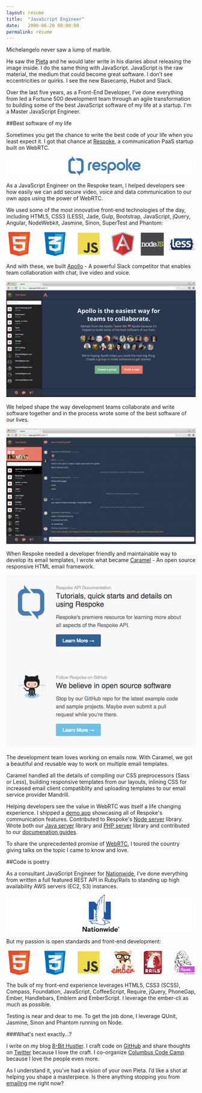 ```yaml
---
layout: resume
title:  "JavaScript Engineer"
date:   2000-06-20 00:00:00
permalink: resume
---
```


Michelangelo never saw a lump of marble. 

He saw the [Pieta] and he would later write in his diaries about releasing the image inside. I do the same thing with JavaScript. JavaScript is the raw material, the medium that could become great software. I don’t see eccentricities or quirks. I see the new Basecamp, Hubot and Slack.

Over the last five years, as a Front-End Developer, I’ve done everything from led a Fortune 500 development team through an agile transformation to building some of the best JavaScript software of my life at a startup. I'm a Master JavaScript Engineer.

##Best software of my life

Sometimes you get the chance to write the best code of your life when you least expect it. I got that chance at [Respoke], a communication PaaS startup built on WebRTC.

![Respoke][respoke-logo]

As a JavaScript Engineer on the Respoke team, I helped developers see how easily we can add secure video, voice and data communication to our own apps using the power of WebRTC.

We used some of the most innovative front-end technologies of the day, including HTML5, CSS3 (LESS), Jade, Gulp, Bootstrap, JavaScript, jQuery, Angular, NodeWebkit, Jasmine, Sinon, SuperTest and Phantom:

![Capabilities][capabilities-2]

And with these, we built [Apollo] - A powerful Slack competitor that enables team collaboration with chat, live video and voice.

![Apollo][apollo-dark]

We helped shape the way development teams collaborate and write software together and in the process wrote some of the best software of our lives.

![Apollo][apollo-group-conference]

When Respoke needed a developer friendly and maintainable way to develop its email templates, I wrote what became [Caramel] - An open source responsive HTML email framework.

![Respoke Emails][respoke-emails]

The development team loves working on emails now. With Caramel, we got a beautiful and reusable way to work on multiple email templates.

Caramel handled all the details of compiling our CSS preprocessors (Sass or Less), building responsive templates from our layouts, inlining CSS for increased email client compatiblity and uploading templates to our email service provider Mandrill.

Helping developers see the value in WebRTC was itself a life changing experience. I shipped a [demo app](https://github.com/respoke/the-interview-backbone) showcasing all of Respoke's communication features. Contributed to Respoke's [Node server](https://github.com/respoke/node-respoke-admin) library. Wrote both our [Java server](https://github.com/respoke/respoke-java) library and [PHP server](https://github.com/respoke/respoke-php) library and contributed to our [documenation guides](https://github.com/respoke/docs).

To share the unprecedented promise of [WebRTC](http://tiandavis.com/talks/webrtc-unicorns-narwhals-and-the-real-time-web/), I toured the country giving talks on the topic I came to know and love.

<p></p>
<script async class="speakerdeck-embed" data-id="b4a4e41f878b4955bb72c976329f1db7" data-ratio="1.77777777777778" src="//speakerdeck.com/assets/embed.js"></script>


##Code is poetry

As a consultant JavaScript Engineer for [Nationwide](http://www.nationwide.com/), I've done everything from written a full featured REST API in Ruby/Rails to standing up high availability AWS servers (EC2, S3) instances.

![Nationwide][nationwide]

But my passion is open standards and front-end development:

![Capabilities][capabilities-1]

The bulk of my front-end experience leverages HTML5, CSS3 (SCSS), Compass, Foundation, JavaScript, CoffeeScript, Require, jQuery, PhoneGap, Ember, Handlebars, Emblem and EmberScript. I leverage the ember-cli as much as possible.

Testing is near and dear to me. To get the job done, I leverage QUnit, Jasmine, Sinon and Phantom running on Node.


###What's next exactly...?

I write on my blog [8-Bit Hustler]. I craft code on [GitHub] and share thoughts on [Twitter] because I love the craft. I co-organize [Columbus Code Camp] because I love the people even more. 

As I understand it, you’ve had a vision of your own Pieta. I’d like a shot at helping you shape a masterpiece. Is there anything stopping you from [emailing][email] me right now?
 




[Pieta]: http://en.wikipedia.org/wiki/Piet%C3%A0_(Michelangelo)
[code samples]: https://github.com/tiandavis
[8-Bit Hustler]: http://tiandavis.com/posts/javascript-and-the-monomyth/
[GitHub]: https://github.com/tiandavis
[Twitter]: https://twitter.com/tiandavis
[Columbus Code Camp]: http://columbuscodecamp.com/
[email]: mailto:tiandavis@gmail.com
[capabilities-1]: /images/capabilities-1.png "Core Capabilities"
[capabilities-2]: /images/capabilities-2.png "Core Capabilities"
[respoke-logo]: /images/respoke.png "Respoke"
[respoke]: https://www.respoke.io/ "Respoke Url"

[apollo-dark]: /images/apollo-dark.png "Apollo Dark"
[apollo-light]: /images/apollo-light.png "Apollo Light"
[apollo-group-conference]: /images/apollo-group-conference.png "Apollo Group Conference"
[apollo]: https://app.apollohd.com/#/ "Apollo"
[caramel]: https://github.com/tiandavis/caramel "Caramel"
[caramel-screenshot]: /images/caramel.png "Caramel"
[respoke-emails]: /images/respoke-emails.png "Respoke Emails"

[nationwide]: /images/nationwide.png "Nationwide"




